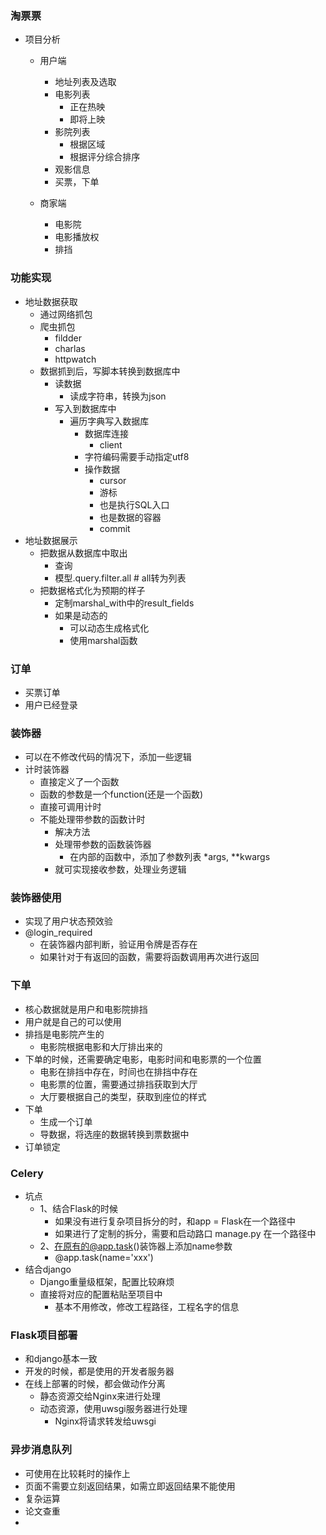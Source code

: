 ### 淘票票
- 项目分析
    - 用户端
        - 地址列表及选取
        - 电影列表
            - 正在热映
            - 即将上映
        - 影院列表
            - 根据区域
            - 根据评分综合排序
        - 观影信息
        - 买票，下单
        
    - 商家端
        - 电影院
        - 电影播放权
        - 排挡


### 功能实现
- 地址数据获取
    - 通过网络抓包
    - 爬虫抓包
        - fildder
        - charlas
        - httpwatch
    - 数据抓到后，写脚本转换到数据库中
        - 读数据
            - 读成字符串，转换为json
        - 写入到数据库中
            - 遍历字典写入数据库
                - 数据库连接
                    - client
                - 字符编码需要手动指定utf8
                - 操作数据
                    - cursor
                    - 游标
                    - 也是执行SQL入口
                    - 也是数据的容器
                    - commit
- 地址数据展示
    - 把数据从数据库中取出
        - 查询
        - 模型.query.filter.all # all转为列表
    - 把数据格式化为预期的样子
        - 定制marshal_with中的result_fields
        - 如果是动态的
            - 可以动态生成格式化
            - 使用marshal函数

### 订单
- 买票订单
- 用户已经登录

### 装饰器
- 可以在不修改代码的情况下，添加一些逻辑
- 计时装饰器
    - 直接定义了一个函数
    - 函数的参数是一个function(还是一个函数)
    - 直接可调用计时
    - 不能处理带参数的函数计时
        - 解决方法
        - 处理带参数的函数装饰器
            - 在内部的函数中，添加了参数列表 *args, **kwargs
        - 就可实现接收参数，处理业务逻辑

### 装饰器使用
- 实现了用户状态预效验
- @login_required
    - 在装饰器内部判断，验证用令牌是否存在
    - 如果针对于有返回的函数，需要将函数调用再次进行返回
    
### 下单
- 核心数据就是用户和电影院排挡
- 用户就是自己的可以使用
- 排挡是电影院产生的
    - 电影院根据电影和大厅排出来的
- 下单的时候，还需要确定电影，电影时间和电影票的一个位置
    - 电影在排挡中存在，时间也在排挡中存在
    - 电影票的位置，需要通过排挡获取到大厅
    - 大厅要根据自己的类型，获取到座位的样式
- 下单
    - 生成一个订单
    - 导数据，将选座的数据转换到票数据中
- 订单锁定


### Celery
- 坑点
    - 1、结合Flask的时候
        - 如果没有进行复杂项目拆分的时，和app = Flask在一个路径中
        - 如果进行了定制的拆分，需要和启动路口 manage.py 在一个路径中
    - 2、在原有的@app.task()装饰器上添加name参数
        - @app.task(name='xxx')
- 结合django
    - Django重量级框架，配置比较麻烦
    - 直接将对应的配置粘贴至项目中
        - 基本不用修改，修改工程路径，工程名字的信息

### Flask项目部署
- 和django基本一致
- 开发的时候，都是使用的开发者服务器
- 在线上部署的时候，都会做动作分离
    - 静态资源交给Nginx来进行处理
    - 动态资源，使用uwsgi服务器进行处理
        - Nginx将请求转发给uwsgi
        
    


### 异步消息队列
- 可使用在比较耗时的操作上
- 页面不需要立刻返回结果，如需立即返回结果不能使用
- 复杂运算
- 论文查重
- 



   

